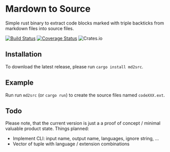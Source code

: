 # Mardown to Source

Simple rust binary to extract code blocks marked with triple backticks from markdown files into source files.

[![Build Status](https://github.com/alexanderwillner/md2src/workflows/Build-Test/badge.svg)](https://github.com/AlexanderWillner/md2src/actions) [![Coverage Status](https://coveralls.io/repos/github/AlexanderWillner/md2src/badge.svg?branch=master)](https://coveralls.io/github/AlexanderWillner/md2src?branch=master) ![Crates.io](https://img.shields.io/crates/d/md2src)

## Installation

To download the latest release, please run ```cargo install md2src```.

## Example

Run run ```md2src``` (or ```cargo run```) to create the source files named ```codeXXX.ext```.

## Todo

Please note, that the current version is just a a proof of concept / minimal valuable product state. Things planned:

- Implement CLI: input name, output name, languages, ignore string, ...
- Vector of tuple with language / extension combinations
